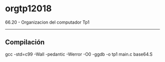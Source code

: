 # orgtp12018
66.20 - Organizacion del computador Tp1

---------------------------------------
## Compilación

gcc -std=c99 -Wall -pedantic -Werror -O0 -ggdb -o tp1 main.c base64.S 
